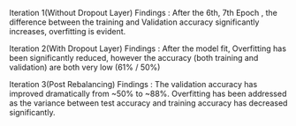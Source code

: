 Iteration 1(Without Dropout Layer) Findings :
After the 6th, 7th Epoch , the difference between the training and Validation accuracy significantly increases, overfitting is evident.

Iteration 2(With Dropout Layer) Findings :
After the model fit, Overfitting has been significantly reduced, however the accuracy (both training and validation) are both very low (61% / 50%)


Iteration 3(Post Rebalancing) Findings :
The validation accuracy has improved dramatically from ~50% to ~88%.
Overfitting has been addressed as the variance between test accuracy and training accuracy has decreased significantly.

